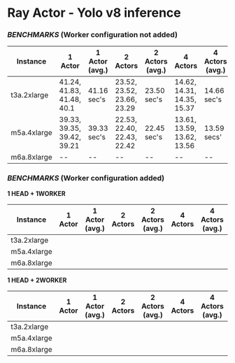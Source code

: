 # Ray Actor - Yolo v8 inference



### _BENCHMARKS_ (Worker configuration not added)

| Instance    | 1 Actor                    | 1 Actor (avg.) | 2 Actors                   | 2 Actors (avg.) | 4 Actors                   | 4 Actors (avg.) | 8 Actors                   | 8 Actors (avg.) | 16 Actors                  | 16 Actors (avg.) |
| ----------- | -------------------------- | -------------- | -------------------------- | --------------- | -------------------------- | --------------- | -------------------------- | --------------- | -------------------------- | ---------------- |
| t3a.2xlarge | 41.24, 41.83, 41.48, 40.1  | 41.16 sec's    | 23.52, 23.52, 23.66, 23.29 | 23.50 sec's     | 14.62, 14.31, 14.35, 15.37 | 14.66 sec's     | 16.08, 16.12, 16.01, 16.20 | 16.10 sec's     | 20.97, 21.09, 21.13, 21.14 | 23.50 sec's      |
| m5a.4xlarge | 39.33, 39.35, 39.42, 39.21 | 39.33 sec's    | 22.53, 22.40, 22.43, 22.42 | 22.45 sec's     | 13.61, 13.59, 13.62, 13.56 | 13.59 secs'     | 12.12, 12.40, 12.27, 12.11 | 12.22 sec's     | 12.72, 12.97, 12.81, 13.03 | 12.88 sec's      |
| m6a.8xlarge | --                         | --             | --                         | --              | --                         | --              | --                         | --              | --                         | --               |



### _BENCHMARKS_ (Worker configuration added)

**1 HEAD + 1WORKER**

| Instance    | 1 Actor | 1 Actor (avg.) | 2 Actors | 2 Actors (avg.) | 4 Actors | 4 Actors (avg.) | 8 Actors | 8 Actors (avg.) | 16 Actors | 16 Actors (avg.) |
| ----------- | ------- | -------------- | -------- | --------------- | -------- | --------------- | -------- | --------------- | --------- | ---------------- |
| t3a.2xlarge |         |                |          |                 |          |                 |          |                 |           |                  |
| m5a.4xlarge |         |                |          |                 |          |                 |          |                 |           |                  |
| m6a.8xlarge |         |                |          |                 |          |                 |          |                 |           |                  |



**1 HEAD + 2WORKER**

| Instance    | 1 Actor | 1 Actor (avg.) | 2 Actors | 2 Actors (avg.) | 4 Actors | 4 Actors (avg.) | 8 Actors | 8 Actors (avg.) | 16 Actors | 16 Actors (avg.) |
| ----------- | ------- | -------------- | -------- | --------------- | -------- | --------------- | -------- | --------------- | --------- | ---------------- |
| t3a.2xlarge |         |                |          |                 |          |                 |          |                 |           |                  |
| m5a.4xlarge |         |                |          |                 |          |                 |          |                 |           |                  |
| m6a.8xlarge |         |                |          |                 |          |                 |          |                 |           |                  |